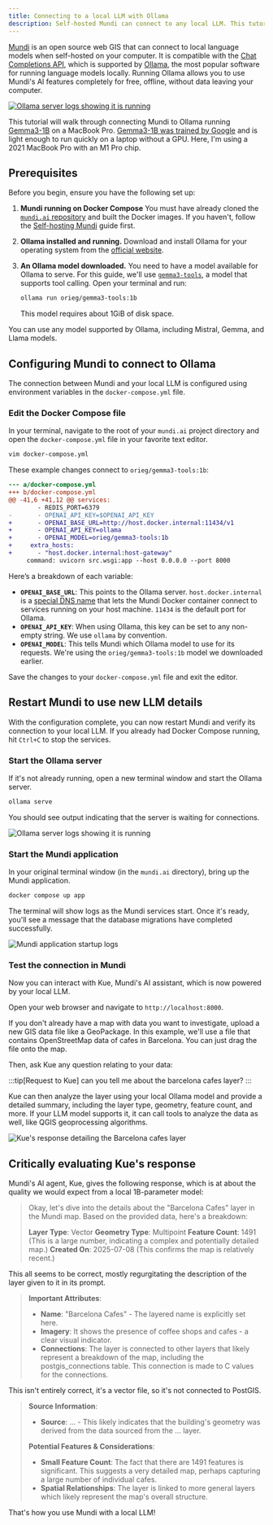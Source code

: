```yaml
---
title: Connecting to a local LLM with Ollama
description: Self-hosted Mundi can connect to any local LLM. This tutorial connects Kue to Gemma3-1B on a MacBook Pro
---
```


[Mundi](https://mundi.ai/) is an open source web GIS that can connect to local language models when
self-hosted on your computer. It is compatible with the
[Chat Completions API](https://ollama.com/blog/openai-compatibility),
which is supported by [Ollama](https://ollama.com/), the most popular software
for running language models locally. Running Ollama allows you to use Mundi's
AI features completely for free, offline, without data leaving your computer.

[![Ollama server logs showing it is running](../../../assets/ollama/ollama-website.jpg)](https://ollama.com)

This tutorial will walk through connecting Mundi to Ollama running
[Gemma3-1B](https://ollama.com/orieg/gemma3-tools:1b) on a MacBook Pro.
[Gemma3-1B was trained by Google](https://deepmind.google/models/gemma/gemma-3/)
and is light enough to run quickly on a laptop without a GPU. Here, I'm using
a 2021 MacBook Pro with an M1 Pro chip.

## Prerequisites

Before you begin, ensure you have the following set up:

1.  **Mundi running on Docker Compose** You must have already cloned the
    [`mundi.ai` repository](https://github.com/BuntingLabs/mundi.ai)
    and built the Docker images. If you haven't, follow the
    [Self-hosting Mundi](/deployments/self-hosting-mundi/) guide first.

2.  **Ollama installed and running.** Download and install Ollama for your
    operating system from the [official website](https://ollama.com).

3.  **An Ollama model downloaded.** You need to have a model available for
    Ollama to serve. For this guide, we'll use [`gemma3-tools`](https://ollama.com/orieg/gemma3-tools:1b),
    a model that supports tool
    calling. Open your terminal and run:
    ```bash
    ollama run orieg/gemma3-tools:1b
    ```
    This model requires about 1GiB of disk space.

You can use any model supported by Ollama, including Mistral, Gemma, and Llama models.

## Configuring Mundi to connect to Ollama

The connection between Mundi and your local LLM is configured using environment
variables in the `docker-compose.yml` file.

### Edit the Docker Compose file

In your terminal, navigate to the root of your `mundi.ai` project directory and
open the `docker-compose.yml` file in your favorite text editor.

```bash
vim docker-compose.yml
```

These example changes connect to `orieg/gemma3-tools:1b`:

```diff
--- a/docker-compose.yml
+++ b/docker-compose.yml
@@ -41,6 +41,12 @@ services:
        - REDIS_PORT=6379
-       - OPENAI_API_KEY=$OPENAI_API_KEY
+       - OPENAI_BASE_URL=http://host.docker.internal:11434/v1
+       - OPENAI_API_KEY=ollama
+       - OPENAI_MODEL=orieg/gemma3-tools:1b
+     extra_hosts:
+       - "host.docker.internal:host-gateway"
     command: uvicorn src.wsgi:app --host 0.0.0.0 --port 8000
```


Here’s a breakdown of each variable:

*   **`OPENAI_BASE_URL`**: This points to the Ollama server.
    `host.docker.internal` is a [special DNS name](https://docs.docker.com/desktop/features/networking/)
    that lets the Mundi Docker
    container connect to services running on your host machine. `11434` is the
    default port for Ollama.
*   **`OPENAI_API_KEY`**: When using Ollama, this key can be set to any non-empty
    string. We use `ollama` by convention.
*   **`OPENAI_MODEL`**: This tells Mundi which Ollama model to use for its
    requests. We're using the `orieg/gemma3-tools:1b` model we downloaded earlier.

Save the changes to your `docker-compose.yml` file and exit the editor.

## Restart Mundi to use new LLM details

With the configuration complete, you can now restart Mundi and verify its
connection to your local LLM. If you already had Docker Compose running,
hit `Ctrl+C` to stop the services.

### Start the Ollama server

If it's not already running, open a new terminal window and start the Ollama
server.

```bash
ollama serve
```

You should see output indicating that the server is waiting for connections.

![Ollama server logs showing it is running](../../../assets/ollama/ollama-serve.jpg)

### Start the Mundi application

In your original terminal window (in the `mundi.ai` directory), bring up the Mundi
application.

```bash
docker compose up app
```

The terminal will show logs as the Mundi services start. Once it's ready, you'll
see a message that the database migrations have completed successfully.

![Mundi application startup logs](../../../assets/selfhost/apponline.jpg)

### Test the connection in Mundi

Now you can interact with Kue, Mundi's AI assistant, which is now powered by
your local LLM.

Open your web browser and navigate to `http://localhost:8000`.

If you don't already have a map with data you want to investigate, upload a new GIS data
file like a GeoPackage. In this example, we'll use a file that contains OpenStreetMap data
of cafes in Barcelona. You can just drag the file onto the map.

Then, ask Kue any question relating to your data:

:::tip[Request to Kue]
can you tell me about the barcelona cafes layer?
:::

Kue can then analyze the layer using your local Ollama model and provide a
detailed summary, including the layer type, geometry, feature count, and
more. If your LLM model supports it, it can call tools to analyze the data
as well, like QGIS geoprocessing algorithms.

![Kue's response detailing the Barcelona cafes layer](../../../assets/ollama/llm-response.jpg)

## Critically evaluating Kue's response

Mundi's AI agent, Kue, gives the following response, which is at about
the quality we would expect from a local 1B-parameter model:

> Okay, let's dive into the details about the "Barcelona Cafes" layer
> in the Mundi map. Based on the provided data, here's a breakdown:
>
> **Layer Type**: Vector
> **Geometry Type**: Multipoint
> **Feature Count**: 1491 (This is a large number, indicating a complex and potentially detailed map.)
> **Created On**: 2025-07-08 (This confirms the map is relatively recent.)

This all seems to be correct, mostly regurgitating the description of the layer
given to it in its prompt.

> **Important Attributes**:
> *   **Name**: "Barcelona Cafes" - The layered name is explicitly set here.
> *   **Imagery**: It shows the presence of coffee shops and cafes - a clear visual indicator.
> *   **Connections**: The layer is connected to other layers that likely represent a breakdown
> of the map, including the postgis_connections table. This connection is made to C values for
> the connections.

This isn't entirely correct, it's a vector file, so it's not connected to PostGIS.

> **Source Information**:
> *   **Source**: ... - This likely indicates that the building's geometry was derived from the data sourced from the ... layer.
>
> **Potential Features & Considerations**:
> *   **Small Feature Count**: The fact that there are 1491 features is significant. This suggests a very detailed map, perhaps capturing a large number of individual cafes.
> *   **Spatial Relationships**: The layer is linked to more general layers which likely represent the map's overall structure.

That's how you use Mundi with a local LLM!
